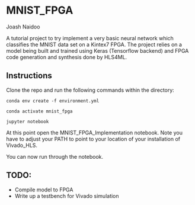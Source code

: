 # MNIST_FPGA

Joash Naidoo

A tutorial project to try implement a very basic neural network which classifies the MNIST data set on a Kintex7 FPGA. The project relies on a model being built and trained using Keras (Tensorflow backend) and FPGA code generation and synthesis done by HLS4ML. 

## Instructions

Clone the repo and run the following commands within the directory:

`conda env create -f environment.yml`

`conda activate mnist_fpga`

`jupyter notebook`

At this point open the MNIST_FPGA_Implementation notebook. Note you have to adjust your PATH to point to your location of your installation of Vivado_HLS.

You can now run through the notebook.

## TODO:

* Compile model to FPGA
* Write up a testbench for Vivado simulation
